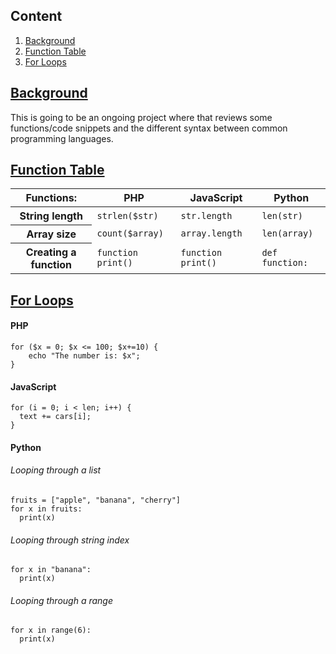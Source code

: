 <h2 id="content">Content</h2>
<ol>
<li><a href="#background">Background</a></li>
<li><a href="#table">Function Table</a></li>
<li><a href="#for-loops">For Loops</a></li>
</ol>

<h2 id="background"><a href="#content">Background</a></h2>
<p>This is going to be an ongoing project where that reviews some functions/code snippets and the different syntax between common programming languages.</p>


<h2 id="table"><a href="#content">Function Table</a></h2>
<table class="table table-sm">
<thead>
<tr>
<th>Functions:</th>
<th>PHP</th>
<th>JavaScript</th>
<th>Python</th>
</tr>
</thead>

<tbody>

<tr>
<th>String length</th>
<td><code>strlen($str)</code></td>
<td><code>str.length</code></td>
<td><code>len(str)</code></td>
</tr>

<tr>
<th>Array size</th>
<td><code>count($array)</code></td>
<td><code>array.length</code></td>
<td><code>len(array)</code></td>
</tr>

<tr>
<th>Creating a function</th>
<td><code>function print()</code></td>
<td><code>function print()</code></td>
<td><code>def function:</code></td>
</tr>
</tbody>
</table>

<h2 id="for-loops"><a href="#content">For Loops</a></h2>
<h4>PHP</h4>
<pre class="language-php"><code>for ($x = 0; $x <= 100; $x+=10) {
    echo "The number is: $x";
}</code></pre>

<h4>JavaScript</h4>
<pre class="language-javascript"><code>for (i = 0; i < len; i++) {
  text += cars[i];
}</code></pre>

<h4>Python</h4>
<h6>Looping through a list</h6>
<pre class="language-python"><code>fruits = ["apple", "banana", "cherry"]
for x in fruits:
  print(x)</code></pre>

<h6>Looping through string index</h6>
<pre class="language-python"><code>for x in "banana":
  print(x)</code></pre>

<h6>Looping through a range</h6>
<pre class="language-python"><code>for x in range(6):
  print(x)</code></pre>

